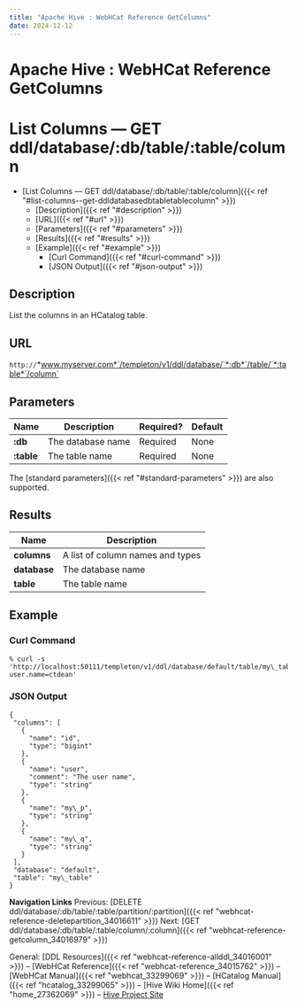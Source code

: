 ```yaml
---
title: "Apache Hive : WebHCat Reference GetColumns"
date: 2024-12-12
---
```


# Apache Hive : WebHCat Reference GetColumns

# List Columns — GET ddl/database/:db/table/:table/column

* [List Columns — GET ddl/database/:db/table/:table/column]({{< ref "#list-columns--get-ddldatabasedbtabletablecolumn" >}})
	+ [Description]({{< ref "#description" >}})
	+ [URL]({{< ref "#url" >}})
	+ [Parameters]({{< ref "#parameters" >}})
	+ [Results]({{< ref "#results" >}})
	+ [Example]({{< ref "#example" >}})
		- [Curl Command]({{< ref "#curl-command" >}})
		- [JSON Output]({{< ref "#json-output" >}})

## Description

List the columns in an HCatalog table.

## URL

`http://`*www.myserver.com*`/templeton/v1/ddl/database/`*:db*`/table/`*:table*`/column`

## Parameters

| Name | Description | Required? | Default |
| --- | --- | --- | --- |
| **:db** | The database name | Required | None |
| **:table** | The table name | Required | None |

The [standard parameters]({{< ref "#standard-parameters" >}}) are also supported.

## Results

| Name | Description |
| --- | --- |
| **columns** | A list of column names and types |
| **database** | The database name |
| **table** | The table name |

## Example

### Curl Command

```
% curl -s 'http://localhost:50111/templeton/v1/ddl/database/default/table/my\_table/column?user.name=ctdean'

```

### JSON Output

```
{
 "columns": [
   {
     "name": "id",
     "type": "bigint"
   },
   {
     "name": "user",
     "comment": "The user name",
     "type": "string"
   },
   {
     "name": "my\_p",
     "type": "string"
   },
   {
     "name": "my\_q",
     "type": "string"
   }
 ],
 "database": "default",
 "table": "my\_table"
}

```

  

**Navigation Links**
Previous: [DELETE ddl/database/:db/table/:table/partition/:partition]({{< ref "webhcat-reference-deletepartition_34016611" >}}) Next: [GET ddl/database/:db/table/:table/column/:column]({{< ref "webhcat-reference-getcolumn_34016979" >}})

General: [DDL Resources]({{< ref "webhcat-reference-allddl_34016001" >}}) – [WebHCat Reference]({{< ref "webhcat-reference_34015762" >}}) – [WebHCat Manual]({{< ref "webhcat_33299069" >}}) – [HCatalog Manual]({{< ref "hcatalog_33299065" >}}) – [Hive Wiki Home]({{< ref "home_27362069" >}}) – [Hive Project Site](http://hive.apache.org/)

 

 

